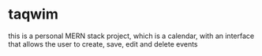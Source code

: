# taqwim
this is a personal MERN stack project, which is a calendar, with an interface that allows the user to create, save, edit and delete events
